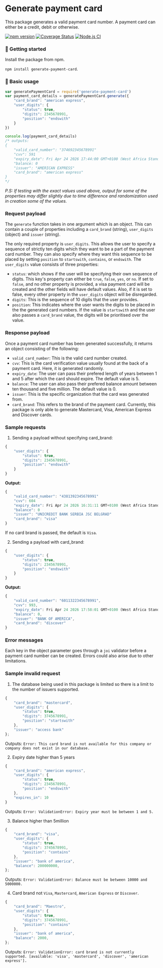 # Generate payment card
This package generates a valid payment card number. A payment card can either be a credit, debit or otherwise.

[![npm version](https://badge.fury.io/js/generate-payment-card.svg)](https://badge.fury.io/js/generate-payment-card) [![Coverage Status](https://coveralls.io/repos/github/Fiyin-Anne/generate-payment-card/badge.svg)](https://coveralls.io/github/Fiyin-Anne/generate-payment-card) [![Node.js CI](https://github.com/Fiyin-Anne/generate-payment-card/actions/workflows/node.js.yml/badge.svg)](https://github.com/Fiyin-Anne/generate-payment-card/actions/workflows/node.js.yml)


### 🚀 Getting started
Install the package from npm.

`npm install generate-payment-card`.

### 🧰 Basic usage
```javascript
var generatePaymentCard = require('generate-payment-card')
var payment_card_details = generatePaymentCard.generate({
    "card_brand": "american express",
    "user_digits": {
        "status": true,
        "digits": 2345678991,
        "position": "endswith"
    }
})

console.log(payment_card_details)
/* outputs: 
{
    "valid_card_number": "374692345678991"
    "cvv": 591
    "expiry_date": Fri Apr 24 2026 17:44:00 GMT+0100 (West Africa Standard Time)
    "balance: 0
    "issuer": "AMERICAN EXPRESS"
    "card_brand": "american express"
}
*/
```
_P.S: If testing with the exact values used above, output for some of the properties may differ slightly due to time difference and randomization used in creation some of the values._

### Request payload

The `generate` function takes in one argument which is an object. This can contain a couple of properties including a `card_brand` (string), `user_digits` (object) and `issuer` (string). 

The only required property is `user_digits`. This allows the user to specify a sequence of strictly ten digits which they want to be a part of the payment card number. They can also specify where they want this sequence to be placed by setting `position` to `startswith`, `contains`, or `endswith`. The `user_digits` value consists of three properties:
- `status`: which shows if the user will be specifying their own sequence of digits. This key's property can either be `true`, `false`, `yes`, or `no`. If set to `false`, and no other property is provided, a visa payment card will be created and the other fields will have default values. Also, if it is set to false, every other property in the `user_digits` object will be disregarded.
- `digits`: This is the sequence of 10 digits that the user provides.
- `position`: This indicates where the user wants the digits to be placed in the the generated card numbers. If the value is `startswith` and the user also passes a `card_brand` value, the digits will be prioritised over the value. 

### Response payload

Once a payment card number has been generated successfully, it returns an object consisting of the following:

- `valid_card_number`: This is the valid card number created.
- `cvv`: This is the card verification value usually found at the back of a payment card. Here, it is generated randomly.
- `expiry_date`: The user can pass their prefered length of years between 1 and 5 after which the card should expire. The default value is 5.
- `balance`: The user can also pass their prefered balance amount between ten thousand and five million. The default value is 0.
- `issuer`: This is the specific organization that the card was generated from.
- `card_brand`: This refers to the brand of the payment card. Currently, this package is only able to generate Mastercard, Visa, American Express and Discover cards.


### Sample requests
1. Sending a payload without specifying card_brand:
```javascript
{
    "user_digits": {
        "status": true,
        "digits": 2345678991,
        "position": "endswith"
    }
}
```

**Output:**
```javascript
{
    "valid_card_number": "4381392345678991"
    "cvv": 604
    "expiry_date": Fri Apr 24 2026 16:31:11 GMT+0100 (West Africa Standard Time)
    "balance": 0
    "issuer": "UNICREDIT BANK SERBIA JSC BELGRAD"
    "card_brand": "visa"
}
```
If no card brand is passed, the default is `Visa`.

2. Sending a payload with card_brand:
```javascript
{
    "user_digits": {
        "status": true,
        "digits": 2345678991,
        "position": "endswith"
    }
}
```

**Output:**
```javascript
{
    "valid_card_number": "6011322345678991",
    "cvv": 993,
    "expiry_date": Fri Apr 24 2026 17:58:01 GMT+0100 (West Africa Standard Time),
    "balance": 0,
    "issuer": "BANK OF AMERICA",
    "card_brand": "discover"
}
```

### Error messages
Each key in the object parameter goes through a `joi` validator before a payment card number can be created. Errors could also arise due to other limitations.

### Sample invalid request
1. The database being used in this package is limited so there is a limit to the number of issuers supported.

```javascript
{
    "card_brand": "mastercard",
    "user_digits": {
        "status": true,
        "digits": 3745678991,
        "position": "startswith"
    },
    "issuer": "access bank"
};
```

Outputs:
`Error: This card brand is not available for this company or company does not exist in our database.`

2. Expiry date higher than 5 years
```javascript
{
    "card_brand": "american express",
    "user_digits": {
        "status": true,
        "digits": 2345678991,
        "position": "endswith"
    },
    "expires_in": 10
}
```
Outputs: `Error: ValidationError: Expiry year must be between 1 and 5.`

3. Balance higher than 5million
```javascript
{
    "card_brand": "visa",
    "user_digits": {
        "status": true,
        "digits": 3745678991,
        "position": "contains"
    },
    "issuer": "bank of america",
    "balance": 200000000,
};
```
Outputs: `Error: ValidationError: Balance must be between 10000 and 5000000.`

4. Card brand not `Visa`, `Mastercard`, `American Express` or `Discover`.
```js
{
    "card_brand": "Maestro",
    "user_digits": {
        "status": true,
        "digits": 3745678991,
        "position": "contains"
    },
    "issuer": "bank of america",
    "balance": 2000,
};
```
Outputs: `Error: ValidationError: card brand is not currently supported. [available: 'visa', 'mastercard', 'discover', 'american express'].
`